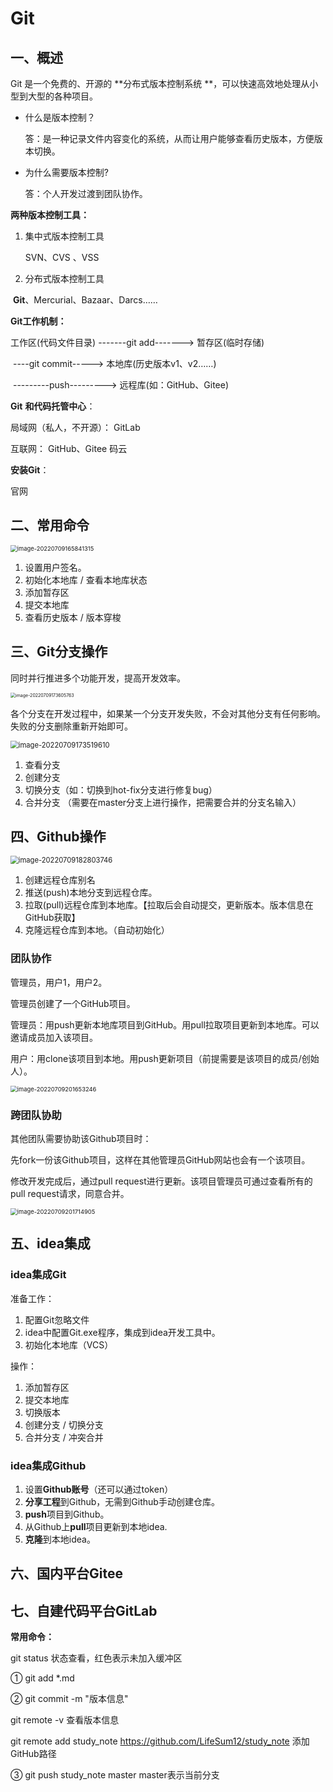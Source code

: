 # Git

## 一、概述

Git 是一个免费的、开源的 **分布式版本控制系统 **，可以快速高效地处理从小型到大型的各种项目。

- 什么是版本控制？	

  答：是一种记录文件内容变化的系统，从而让用户能够查看历史版本，方便版本切换。

- 为什么需要版本控制?    

  答：个人开发过渡到团队协作。

**两种版本控制工具：**

1. 集中式版本控制工具

   SVN、CVS 、VSS

2.  分布式版本控制工具

​		**Git**、Mercurial、Bazaar、Darcs……

**Git工作机制：**

工作区(代码文件目录)  -------git add------->  暂存区(临时存储) 

​									   ----git commit----->  本地库(历史版本v1、v2……)

​									   ---------push--------->  远程库(如：GitHub、Gitee)

**Git** **和代码托管中心**：

局域网（私人，不开源）： GitLab

互联网： GitHub、Gitee 码云

**安装Git**：

官网



## 二、常用命令

<img src="https://raw.githubusercontent.com/LifeSum12/typora-image/main/img/202207091707631.png" alt="image-20220709165841315" style="zoom: 67%;"/>

1. 设置用户签名。
2. 初始化本地库 / 查看本地库状态 
3. 添加暂存区
4. 提交本地库
5. 查看历史版本 / 版本穿梭



## 三、Git分支操作

同时并行推进多个功能开发，提高开发效率。

<img src="https://raw.githubusercontent.com/LifeSum12/typora-image/main/img/202207091736825.png" alt="image-20220709173605763" style="zoom:50%;" />

各个分支在开发过程中，如果某一个分支开发失败，不会对其他分支有任何影响。失败的分支删除重新开始即可。

<img src="https://raw.githubusercontent.com/LifeSum12/typora-image/main/img/202207091735676.png" alt="image-20220709173519610" style="zoom:80%;" />

1. 查看分支
2. 创建分支
3. 切换分支（如：切换到hot-fix分支进行修复bug）
4. 合并分支 （需要在master分支上进行操作，把需要合并的分支名输入）



## 四、Github操作

<img src="https://raw.githubusercontent.com/LifeSum12/typora-image/main/img/202207091828837.png" alt="image-20220709182803746" style="zoom:80%;" />

1. 创建远程仓库别名
2. 推送(push)本地分支到远程仓库。
3. 拉取(pull)远程仓库到本地库。【拉取后会自动提交，更新版本。版本信息在GitHub获取】
4. 克隆远程仓库到本地。（自动初始化）



### 团队协作

管理员，用户1，用户2。

管理员创建了一个GitHub项目。

管理员：用push更新本地库项目到GitHub。用pull拉取项目更新到本地库。可以邀请成员加入该项目。

用户：用clone该项目到本地。用push更新项目（前提需要是该项目的成员/创始人）。

<img src="https://raw.githubusercontent.com/LifeSum12/typora-image/main/img/202207092016468.png" alt="image-20220709201653246" style="zoom:67%;" />

### 跨团队协助

其他团队需要协助该Github项目时：

先fork一份该Github项目，这样在其他管理员GitHub网站也会有一个该项目。

修改开发完成后，通过pull request进行更新。该项目管理员可通过查看所有的pull request请求，同意合并。

<img src="https://raw.githubusercontent.com/LifeSum12/typora-image/main/img/202207092017012.png" alt="image-20220709201714905" style="zoom: 67%;" />



## 五、idea集成

### idea集成Git

准备工作：

1. 配置Git忽略文件
2. idea中配置Git.exe程序，集成到idea开发工具中。
3. 初始化本地库（VCS）

操作：

1. 添加暂存区
2. 提交本地库
3. 切换版本
4. 创建分支 / 切换分支
5. 合并分支 / 冲突合并 

### idea集成Github

1. 设置**Github账号**（还可以通过token）
2. **分享工程**到Github，无需到Github手动创建仓库。
3. **push**项目到Github。
4. 从Github上**pull**项目更新到本地idea.
5. **克隆**到本地idea。



## 六、国内平台Gitee

## 七、自建代码平台GitLab



**常用命令：**

git status																											状态查看，红色表示未加入缓冲区

① git add *.md	

② git commit -m "版本信息"

git remote -v 																										查看版本信息

git remote add study_note https://github.com/LifeSum12/study_note	添加GitHub路径

③ git push study_note master																		master表示当前分支